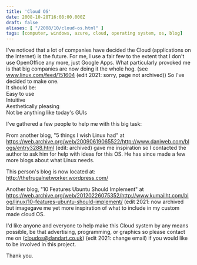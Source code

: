 ```yaml
---
title: 'Cloud OS'
date: 2008-10-28T16:08:00.000Z
draft: false
aliases: [ "/2008/10/cloud-os.html" ]
tags: [computer, windows, azure, cloud, operating system, os, blog]
---
```


I've noticed that a lot of companies have decided the Cloud (applications on the Internet) is the future. For me, I use a fair few to the extent that I don't use OpenOffice any more, just Google Apps. What particularly provoked me is that big companies are now doing it the whole hog. (see www.linux.com/feed/151604 (edit 2021: sorry, page not archived)) So I've decided to make one.  
It should be:  
Easy to use  
Intuitive  
Aesthetically pleasing  
Not be anything like today's GUIs  
  
I've gathered a few people to help me with this big task:  
  
From another blog, "5 things I wish Linux had" at https://web.archive.org/web/20090619065522/http://www.daniweb.com/blogs/entry3288.html (edit: archived) gave me inspiration so I contacted the author to ask him for help with ideas for this OS. He has since made a few more blogs about what Linux needs.  
  
This person's blog is now located at: http://thefrugalnetworker.wordpress.com/  
  
Another blog, "10 Features Ubuntu Should Implement" at https://web.archive.org/web/20120226075352/http://www.kumailht.com/blog/linux/10-features-ubuntu-should-implement/ (edit 2021: now archived but imagegave me yet more inspiration of what to include in my custom made cloud OS.  
  
I'd like anyone and everyone to help make this Cloud system by any means possible, be that advertising, programming, or graphics so please contact me on (cloudos@dandart.co.uk) (edit 2021: change email) if you would like to be involved in this project.  
  
Thank you.